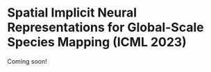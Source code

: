 # Spatial Implicit Neural Representations for Global-Scale Species Mapping (ICML 2023)
Coming soon!
